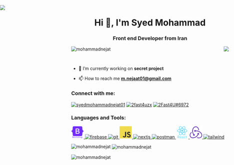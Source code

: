 <div style="margin: 0 auto; text-align: center; width:100%">
  <img style="position:absolute; right:0; left:0;"  src="https://assets.cdn.prod.twilio.com/images/lI7CV0Ljd8jXb6wL-YJevh0h0D2eItC8P9mJtHZ_JgdSzF.width-808.gif"  />
</div>
<h1 align="center">Hi 👋, I'm Syed Mohammad</h1>
<h3 align="center">Front end Developer from Iran</h3>
<img align="right" height="150" src="https://media.tenor.com/Ug6cbVA1ZsMAAAAd/developer.gif"  />

<p align="left"> <img src="https://komarev.com/ghpvc/?username=mohammadnejat&label=Profile%20views&color=0e75b6&style=flat" alt="mohammadnejat" /> </p>

<p align="left"> <a href="https://twitter.com/" target="blank"><img src="https://img.shields.io/twitter/follow/?logo=twitter&style=for-the-badge" alt="" /></a> </p>

- 🔭 I’m currently working on **secret project**

- 📫 How to reach me **m.nejaat01@gmail.com**

<h3 align="left">Connect with me:</h3>
<p align="left">
<a href="https://linkedin.com/in/syedmohammadnejat01" target="blank"><img align="center" src="https://raw.githubusercontent.com/rahuldkjain/github-profile-readme-generator/master/src/images/icons/Social/linked-in-alt.svg" alt="syedmohammadnejat01" height="30" width="40" /></a>
<a href="https://instagram.com/2fast4uzx" target="blank"><img align="center" src="https://raw.githubusercontent.com/rahuldkjain/github-profile-readme-generator/master/src/images/icons/Social/instagram.svg" alt="2fast4uzx" height="30" width="40" /></a>
<a href="https://discord.gg/2Fast4U#6972" target="blank"><img align="center" src="https://raw.githubusercontent.com/rahuldkjain/github-profile-readme-generator/master/src/images/icons/Social/discord.svg" alt="2Fast4U#6972" height="30" width="40" /></a>
</p>

<h3 align="left">Languages and Tools:</h3>
<p align="left"> <a href="https://getbootstrap.com" target="_blank" rel="noreferrer"> <img src="https://raw.githubusercontent.com/devicons/devicon/master/icons/bootstrap/bootstrap-plain-wordmark.svg" alt="bootstrap" width="40" height="40"/> </a> <a href="https://firebase.google.com/" target="_blank" rel="noreferrer"> <img src="https://www.vectorlogo.zone/logos/firebase/firebase-icon.svg" alt="firebase" width="40" height="40"/> </a> <a href="https://git-scm.com/" target="_blank" rel="noreferrer"> <img src="https://www.vectorlogo.zone/logos/git-scm/git-scm-icon.svg" alt="git" width="40" height="40"/> </a> <a href="https://developer.mozilla.org/en-US/docs/Web/JavaScript" target="_blank" rel="noreferrer"> <img src="https://raw.githubusercontent.com/devicons/devicon/master/icons/javascript/javascript-original.svg" alt="javascript" width="40" height="40"/> </a> <a href="https://nextjs.org/" target="_blank" rel="noreferrer"> <img src="https://cdn.worldvectorlogo.com/logos/nextjs-2.svg" alt="nextjs" width="40" height="40"/> </a> <a href="https://postman.com" target="_blank" rel="noreferrer"> <img src="https://www.vectorlogo.zone/logos/getpostman/getpostman-icon.svg" alt="postman" width="40" height="40"/> </a> <a href="https://reactjs.org/" target="_blank" rel="noreferrer"> <img src="https://raw.githubusercontent.com/devicons/devicon/master/icons/react/react-original-wordmark.svg" alt="react" width="40" height="40"/> </a> <a href="https://redux.js.org" target="_blank" rel="noreferrer"> <img src="https://raw.githubusercontent.com/devicons/devicon/master/icons/redux/redux-original.svg" alt="redux" width="40" height="40"/> </a> <a href="https://tailwindcss.com/" target="_blank" rel="noreferrer"> <img src="https://www.vectorlogo.zone/logos/tailwindcss/tailwindcss-icon.svg" alt="tailwind" width="40" height="40"/> </a> </p>

<p><img align="left" src="https://github-readme-stats.vercel.app/api/top-langs?username=mohammadnejat&show_icons=true&locale=en&layout=compact" alt="mohammadnejat" /></p>

<p>&nbsp;<img align="center" src="https://github-readme-stats.vercel.app/api?username=mohammadnejat&show_icons=true&locale=en" alt="mohammadnejat" /></p>

<p><img align="center" src="https://github-readme-streak-stats.herokuapp.com/?user=mohammadnejat&" alt="mohammadnejat" /></p>
